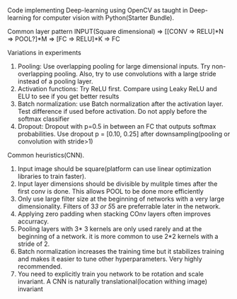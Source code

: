 Code implementing Deep-learning using OpenCV as taught in Deep-learning for computer vision with Python(Starter Bundle).

Common layer pattern
	INPUT(Square dimensional) => [[CONV => RELU]*N => POOL?]*M => [FC => RELU]*K => FC


Variations in experiments
1. Pooling: Use overlapping pooling for large dimensional inputs. Try non-overlapping pooling. Also, try to use convolutions with a large stride instead of a pooling layer.
2. Activation functions: Try ReLU first. Compare using Leaky ReLU and ELU to see if you get better results
3. Batch normalization: use Batch normalization after the activation layer. Test difference if used before activation. Do not apply before the softmax classifier
4. Dropout: Dropout with p=0.5 in between an FC that outputs softmax probabilities. Use dropout p = [0.10, 0.25] after downsampling(pooling or convolution with stride>1)

Common heuristics(CNN).
1. Input image should be square(platform can use linear optimization libraries to train faster).
2. Input layer dimensions should be divisible by  mulitple times after the first conv is done. This allows POOL to be done more efficiently
3. Only use large filter size at the beginning of networks with a very large dimensionality. Filters of 3*3 or 5*5 are preferrable later in the network.
4. Applying zero padding when stacking COnv layers often improves accurracy.
5. Pooling layers with 3* 3 kernels are only used rarely and at the beginning of a network. it is more common to use 2*2 kernels with a stride of 2.
6. Batch normalization increases the training time but it stabilizes training and makes it easier to tune other hyperparameters. Very highly recommended.
7. You need to explicitly train you network to be rotation and scale invariant. A CNN is naturally translational(location withing image) invariant
